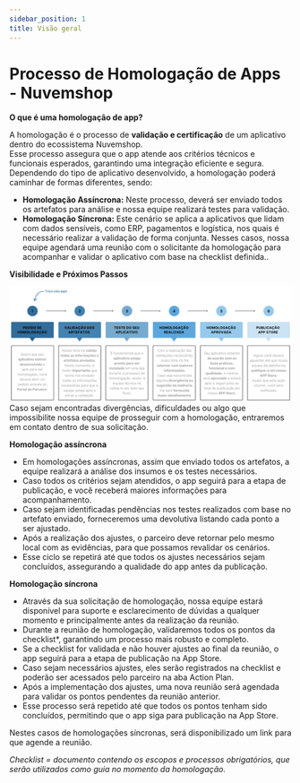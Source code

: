 ```yaml
---
sidebar_position: 1
title: Visão geral
---
```


# Processo de Homologação de Apps - Nuvemshop


**O que é uma homologação de app?**

A homologação é o processo de **validação e certificação** de um aplicativo dentro do ecossistema Nuvemshop. 
<br>Esse processo assegura que o app atende aos critérios técnicos e funcionais esperados, garantindo uma integração eficiente e segura.</br>
Dependendo do tipo de aplicativo desenvolvido, a homologação poderá caminhar de formas diferentes, sendo:

* **Homologação Assíncrona:** Neste processo, deverá ser enviado todos os artefatos para análise e nossa equipe realizará testes para validação.
* **Homologação Síncrona:** Este cenário se aplica a aplicativos que lidam com dados sensíveis, como ERP, pagamentos e logística, nos quais é necessário realizar a validação de forma conjunta. Nesses casos, nossa equipe agendará uma reunião com o solicitante da homologação para acompanhar e validar o aplicativo com base na checklist definida..




**Visibilidade e Próximos Passos**

![Fluxo](../../static/img/pt/imagem-fluxo-PT.png "Fluxo")
<br/>
<Alert appearance="warning" title="Importante"> Caso sejam encontradas divergências, dificuldades ou algo que impossibilite nossa equipe de prosseguir com a homologação, entraremos em contato dentro de sua solicitação.
</Alert>
<br/>

**Homologação assíncrona**

* Em homologações assíncronas, assim que enviado todos os artefatos, a equipe realizará a análise dos insumos e os testes necessários.
* Caso todos os critérios sejam atendidos, o app seguirá para a etapa de publicação, e você receberá maiores informações para acompanhamento.
* Caso sejam identificadas pendências nos testes realizados com base no artefato enviado, forneceremos uma devolutiva listando cada ponto a ser ajustado.
* Após a realização dos ajustes, o parceiro deve retornar pelo mesmo local com as evidências, para que possamos revalidar os cenários.
* Esse ciclo se repetirá até que todos os ajustes necessários sejam concluídos, assegurando a qualidade do app antes da publicação.

**Homologação síncrona**

* Através da sua solicitação de homologação, nossa equipe estará disponível para suporte e esclarecimento de dúvidas a qualquer momento e principalmente antes da realização da reunião.
* Durante a reunião de homologação, validaremos todos os pontos da checklist*, garantindo um processo mais robusto e completo.
* Se a checklist for validada e não houver ajustes ao final da reunião, o app seguirá para a etapa de publicação na App Store.
* Caso sejam necessários ajustes, eles serão registrados na checklist e poderão ser acessados pelo parceiro na aba Action Plan.
* Após a implementação dos ajustes, uma nova reunião será agendada para validar os pontos pendentes da reunião anterior.
* Esse processo será repetido até que todos os pontos tenham sido concluídos, permitindo que o app siga para publicação na App Store.

<Alert appearance="warning" title="Atenção"> Nestes casos de homologações síncronas, será disponibilizado um link para que agende a reunião.
</Alert>
<br/>

 *Checklist = documento contendo os escopos e processos obrigatórios, que serão utilizados como guia no momento da homologação.*